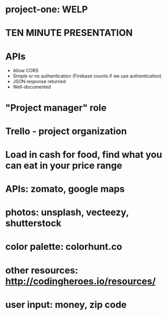 # project-one: WELP
# TEN MINUTE PRESENTATION

# APIs
* Allow CORS
* Simple or no authentication (Firebase counts if we use authentication)
* JSON response returned
* Well-documented

# "Project manager" role

# Trello - project organization

# Load in cash for food, find what you can eat in your price range

# APIs: zomato, google maps
# photos: unsplash, vecteezy, shutterstock
# color palette: colorhunt.co
# other resources: http://codingheroes.io/resources/

# user input: money, zip code